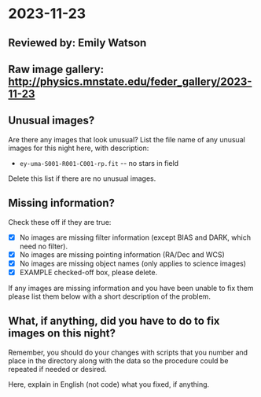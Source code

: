 # 2023-11-23

## Reviewed by:   Emily Watson

## Raw image gallery: http://physics.mnstate.edu/feder_gallery/2023-11-23

## Unusual images?

Are there any images that look unusual? List the file name of any unusual images for this night here, with description:

+ `ey-uma-S001-R001-C001-rp.fit` -- no stars in field

Delete this list if there are no unusual images.

## Missing information?

Check these off if they are true:

- [x] No images are missing filter information (except BIAS and DARK, which need no filter).
- [x] No images are missing pointing information (RA/Dec and WCS)
- [x] No images are missing object names (only applies to science images)
- [x] EXAMPLE checked-off box, please delete.

If any images are missing information and you have been unable to fix them please list
them below with a short description of the problem.


## What, if anything, did you have to do to fix images on this night?

Remember, you should do your changes with scripts that you number and place in the
directory along with the data so the procedure could be repeated if needed or
desired.

Here, explain in English (not code) what you fixed, if anything.
